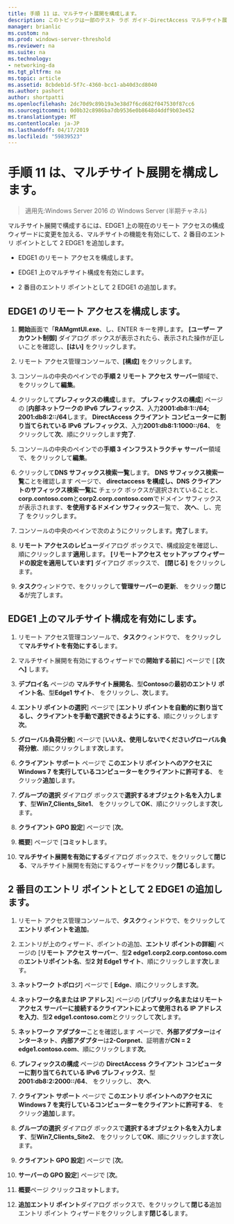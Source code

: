 ```yaml
---
title: 手順 11 は、マルチサイト展開を構成します。
description: このトピックは一部のテスト ラボ ガイド-DirectAccess マルチサイト展開の Windows Server 2016 のデモンストレーション
manager: brianlic
ms.custom: na
ms.prod: windows-server-threshold
ms.reviewer: na
ms.suite: na
ms.technology:
- networking-da
ms.tgt_pltfrm: na
ms.topic: article
ms.assetid: 8cbdeb1d-5f7c-4360-bcc1-ab40d3cd8040
ms.author: pashort
author: shortpatti
ms.openlocfilehash: 2dc70d9c89b19a3e38d7f6cd682f047530f87cc6
ms.sourcegitcommit: 0d0b32c8986ba7db9536e0b8648d4ddf9b03e452
ms.translationtype: MT
ms.contentlocale: ja-JP
ms.lasthandoff: 04/17/2019
ms.locfileid: "59839523"
---
```

# <a name="step-11-configure-the-multisite-deployment"></a>手順 11 は、マルチサイト展開を構成します。

>適用先:Windows Server 2016 の Windows Server (半期チャネル)

マルチサイト展開で構成するには、EDGE1 上の現在のリモート アクセスの構成ウィザードに変更を加える、マルチサイトの機能を有効にして、2 番目のエントリ ポイントとして 2 EDGE1 を追加します。  
  
- EDGE1 のリモート アクセスを構成します。  
  
- EDGE1 上のマルチサイト構成を有効にします。  
  
- 2 番目のエントリ ポイントとして 2 EDGE1 の追加します。  
  
## <a name="configDA"></a>EDGE1 のリモート アクセスを構成します。  
  
1.  **開始**画面で「**RAMgmtUI.exe**、し、ENTER キーを押します。 **[ユーザー アカウント制御]** ダイアログ ボックスが表示されたら、表示された操作が正しいことを確認し、**[はい]** をクリックします。  
  
2.  リモート アクセス管理コンソールで、**[構成]** をクリックします。  
  
3.  コンソールの中央のペインでの**手順 2 リモート アクセス サーバー**領域で、をクリックして**編集**。  
  
4.  クリックして**プレフィックスの構成**します。 **プレフィックスの構成**] ページの [**内部ネットワークの IPv6 プレフィックス**、入力**2001:db8:1::/64; 2001:db8:2::/64**します。 **DirectAccess クライアント コンピューターに割り当てられている IPv6 プレフィックス**、入力**2001:db8:1:1000::/64**、 をクリックして**次**、順にクリックします**完了**.  
  
5.  コンソールの中央のペインでの**手順 3 インフラストラクチャ サーバー**領域で、をクリックして**編集**。  
  
6.  クリックして**DNS サフィックス検索一覧**します。 **DNS サフィックス検索一覧**ことを確認します ページで、 **directaccess を構成し、DNS クライアントのサフィックス検索一覧に** チェック ボックスが選択されていることと、 **corp.contoso.com**と**corp2.corp.contoso.com**でドメイン サフィックスが表示されます、**を使用するドメイン サフィックス**一覧で、 **次へ**、し、完了 をクリックします。  
  
7.  コンソールの中央のペインで次のようにクリックします。**完了**します。  
  
8.  **リモート アクセスのレビュー**ダイアログ ボックスで、構成設定を確認し、順にクリックします**適用**します。 **[リモートアクセス セットアップ ウィザードの設定を適用しています]** ダイアログ ボックスで、 **[閉じる]** をクリックします。  
  
9. **タスク**ウィンドウで、をクリックして**管理サーバーの更新**、 をクリック**閉じる**が完了します。  
  
## <a name="EnabledMultisite"></a>EDGE1 上のマルチサイト構成を有効にします。  
  
1.  リモート アクセス管理コンソールで、**タスク**ウィンドウで、 をクリックして**マルチサイトを有効にする**します。  
  
2.  マルチサイト展開を有効にするウィザードでの**開始する前に**] ページで [ **[次へ]** します。  
  
3.  **デプロイ名** ページの **マルチサイト展開名**、型**Contoso**の**最初のエントリ ポイント名**、型**Edge1 サイト**、 をクリックし、**次**します。  
  
4.  **エントリ ポイントの選択**] ページで [**エントリ ポイントを自動的に割り当てるし、クライアントを手動で選択できるようにする**、順にクリックします**次**。  
  
5.  **グローバル負荷分散**] ページで [**いいえ、使用しないでくださいグローバル負荷分散**、順にクリックします**次**します。  
  
6.  **クライアント サポート** ページで **このエントリ ポイントへのアクセスに Windows 7 を実行しているコンピューターをクライアントに許可する**、 をクリック**追加**します。  
  
7.  **グループの選択** ダイアログ ボックスで**選択するオブジェクト名を入力します**、型**Win7_Clients_Site1**、 をクリックして**OK**、順にクリックします**次**します。  
  
8.  **クライアント GPO 設定**] ページで [**次**。  
  
9. **概要**] ページで [**コミット**します。  
  
10. **マルチサイト展開を有効にする**ダイアログ ボックスで、をクリックして**閉じる**、マルチサイト展開を有効にするウィザードをクリック**閉じる**します。  
  
## <a name="AddEP"></a>2 番目のエントリ ポイントとして 2 EDGE1 の追加します。  
  
1.  リモート アクセス管理コンソールで、**タスク**ウィンドウで、をクリックして**エントリ ポイントを追加**。  
  
2.  エントリが上のウィザード、ポイントの追加、**エントリ ポイントの詳細**] ページの [**リモート アクセス サーバー**、型**2 edge1.corp2.corp.contoso.com**の**エントリポイント名**、型**2 対 Edge1 サイト**、順にクリックします**次**します。  
  
3.  **ネットワーク トポロジ**] ページで [ **Edge**、順にクリックします**次**。  
  
4.  **ネットワーク名または IP アドレス**] ページの [**パブリック名またはリモート アクセス サーバーに接続するクライアントによって使用される IP アドレスを入力**、型**2 edge1.contoso.com**とクリックして**次**します。  
  
5.  **ネットワーク アダプター**ことを確認します ページで、**外部アダプター**は**インターネット**、**内部アダプター**は**2-Corpnet**、証明書が**CN = 2 edge1.contoso.com**、順にクリックします**次**。  
  
6.  **プレフィックスの構成** ページの  **DirectAccess クライアント コンピューターに割り当てられている IPv6 プレフィックス**、型**2001:db8:2:2000::/64**、 をクリックし、 **次へ**.  
  
7.  **クライアント サポート** ページで **このエントリ ポイントへのアクセスに Windows 7 を実行しているコンピューターをクライアントに許可する**、 をクリック**追加**します。  
  
8.  **グループの選択** ダイアログ ボックスで**選択するオブジェクト名を入力します**、型**Win7_Clients_Site2**、 をクリックして**OK**、順にクリックします**次**します。  
  
9. **クライアント GPO 設定**] ページで [**次**。  
  
10. **サーバーの GPO 設定**] ページで [**次**。  
  
11. **概要**ページ クリック**コミット**します。  
  
12. **追加エントリ ポイント**ダイアログ ボックスで、をクリックして**閉じる**追加エントリ ポイント ウィザードをクリックします**閉じる**します。  
  


